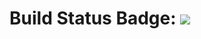 # Build Status Badge: ![](https://github.com/johnmorrisQADeveloper/cypress_cucumber/workflows/main/badge.svg)